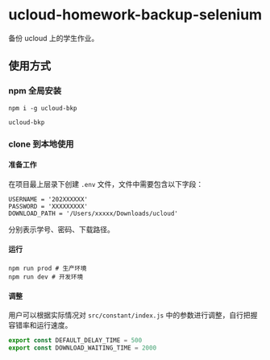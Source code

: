 # ucloud-homework-backup-selenium

备份 ucloud 上的学生作业。

## 使用方式

### npm 全局安装

```shell
npm i -g ucloud-bkp

ucloud-bkp
```

### clone 到本地使用

#### 准备工作

在项目最上层录下创建 `.env` 文件，文件中需要包含以下字段：

```shell
USERNAME = '202XXXXXX'
PASSWORD = 'XXXXXXXXX'
DOWNLOAD_PATH = '/Users/xxxxx/Downloads/ucloud'
```

分别表示学号、密码、下载路径。

#### 运行

```shell
npm run prod # 生产环境
npm run dev # 开发环境
```

#### 调整

用户可以根据实际情况对 `src/constant/index.js` 中的参数进行调整，自行把握容错率和运行速度。

```js
export const DEFAULT_DELAY_TIME = 500
export const DOWNLOAD_WAITING_TIME = 2000
```
